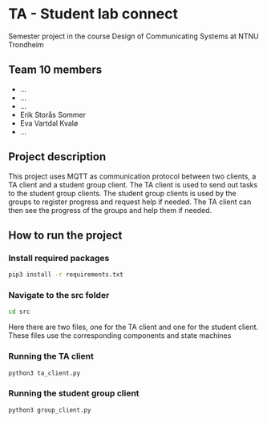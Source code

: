 # TA - Student lab connect
Semester project in the course Design of Communicating Systems at NTNU Trondheim

## Team 10 members
- ...
- ...
- ...
- Erik Storås Sommer
- Eva Vartdal Kvalø
- ...

## Project description
This project uses MQTT as communication protocol between two clients, a TA client and a student group client. The TA client is used to send out tasks to the student group clients. The student group clients is used by the groups to register progress and request help if needed. The TA client can then see the progress of the groups and help them if needed.

## How to run the project
### Install required packages
```bash
pip3 install -r requirements.txt
```


### Navigate to the src folder
```bash
cd src
```

Here there are two files, one for the TA client and one for the student client.
These files use the corresponding components and state machines

### Running the TA client
```bash
python3 ta_client.py
```

### Running the student group client
```bash
python3 group_client.py
```
